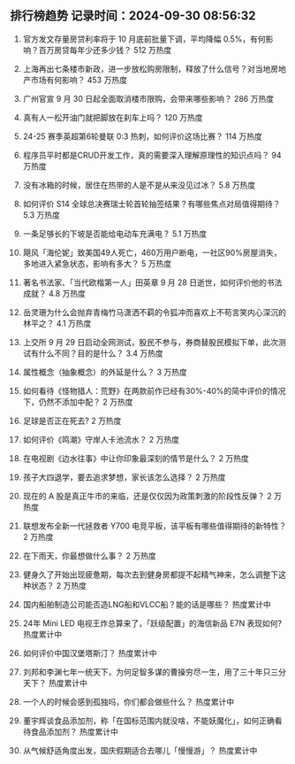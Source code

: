 
## 排行榜趋势 记录时间：2024-09-30 08:56:32
  
  1. 官方发文存量房贷利率将于 10 月底前批量下调，平均降幅 0.5%，有何影响？百万房贷每年少还多少钱？ 512 万热度
    
  2. 上海再出七条楼市新政，进一步放松购房限制，释放了什么信号？对当地房地产市场有何影响？ 453 万热度
    
  3. 广州官宣 9 月 30 日起全面取消楼市限购，会带来哪些影响？ 286 万热度
    
  4. 真有人一松开油门就把脚放在刹车上吗？ 120 万热度
    
  5. 24-25 赛季英超第6轮曼联 0:3 热刺，如何评价这场比赛？ 114 万热度
    
  6. 程序员平时都是CRUD开发工作，真的需要深入理解原理性的知识点吗？ 94 万热度
    
  7. 没有冰箱的时候，居住在热带的人是不是从来没见过冰？ 5.8 万热度
    
  8. 如何评价 S14 全球总决赛瑞士轮首轮抽签结果？有哪些焦点对局值得期待？ 5.3 万热度
    
  9. 一条足够长的下坡是否能给电动车充满电？ 5.1 万热度
    
  10. 飓风「海伦妮」致美国49人死亡，460万用户断电，一社区90%房屋消失，多地进入紧急状态，影响有多大？ 5 万热度
    
  11. 著名书法家、「当代欧楷第一人」田英章 9 月 28 日逝世，如何评价他的书法成就？ 4.8 万热度
    
  12. 岳灵珊为什么会抛弃青梅竹马潇洒不羁的令狐冲而喜欢上不苟言笑内心深沉的林平之？ 4.1 万热度
    
  13. 上交所 9 月 29 日启动全网测试，股民不参与，券商替股民模拟下单，此次测试有什么不同？目的是什么？ 3.4 万热度
    
  14. 属性概念（抽象概念）的外延是什么？ 3 万热度
    
  15. 如何看待《怪物猎人：荒野》在两款前作已经有30%-40%的简中评价的情况下，仍然不添加中配？ 2 万热度
    
  16. 足球是否正在死去? 2 万热度
    
  17. 如何评价《鸣潮》守岸人卡池流水？ 2 万热度
    
  18. 在电视剧《边水往事》中让你印象最深刻的情节是什么？ 2 万热度
    
  19. 孩子大四退学，要去追求梦想，家长该怎么选择？ 2 万热度
    
  20. 现在的 A 股是真正牛市的来临，还是仅仅因为政策刺激的阶段性反弹？ 2 万热度
    
  21. 联想发布全新一代拯救者 Y700 电竞平板，该平板有哪些值得期待的新特性？ 2 万热度
    
  22. 在下雨天，你最想做什么事？ 2 万热度
    
  23. 健身久了开始出现疲惫期，每次去到健身房都提不起精气神来，怎么调整下这种状态？ 2 万热度
    
  24. 国内船舶制造公司能否造LNG船和VLCC船？能的话是哪些？ 热度累计中
    
  25. 24年 Mini LED 电视王炸总算来了，「跃级配置」的海信新品 E7N 表现如何? 热度累计中
    
  26. 如何评价中国汉堡塔斯汀？ 热度累计中
    
  27. 刘邦和李渊七年一统天下，为何足智多谋的曹操穷尽一生，用了三十年只三分天下？ 热度累计中
    
  28. 一个人的时候会感到孤独吗，你们都会做些什么？ 热度累计中
    
  29. 董宇辉谈食品添加剂，称「在国标范围内就没啥，不能妖魔化」，如何正确看待食品添加剂？ 热度累计中
    
  30. 从气候舒适角度出发，国庆假期适合去哪儿「慢慢游」？ 热度累计中
    